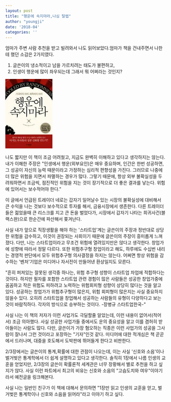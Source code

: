 ```yaml
---
layout: post
title: "행운에 속지마라,나심 탈렙"
author: "youngji"
date: '2018-04'
categories: ''
---
```

엄마가 주변 사람 추천을 받고 빌려와서 나도 읽어보았다.엄마가 책을 건내주면서 나한테 했던 소감은 2가지였다.

1. 글쓴이의 냉소적이고 남을 가르치려는 태도가 불편하고,
2. 인생이 행운에 많이 좌우되는데 그래서 뭐 어쩌라는 것인지?

![jpg](/figure/행운에-속지마라-표지.jpg)

나도 짧지만 이 책이 조금 어려웠고, 지금도 완벽히 이해하고 있다고 생각하지는 않는다. 내가 이해한 주장은 "인생에서 행운(외부요인)은 매우 중요하며, 인간은 한번 성공하면, 그 성공이 자신의 능력 때문이라고 가정하는 심리적 편향성을 가진다. 그러므로 나중에 더 많은 위험을 지면서 파멸하는 경우가 많다. 그렇기 때문에, 항상 외부 불확실성을 두려워하면서 조금씩, 점진적인 위험을 지는 것이 장기적으로 더 좋은 결과를 낳는다. 위험에 있어서는 보수적어야 한다."

이 글에서 언급된 트레이더 네로는 갑자기 일어날수 있는 시장의 불확실성에 대비해서 큰 수익을 나는 것보다 보수적으로 투자를 해서, 금융시장에서 생존한다. 다른 트레이더들은 젊었을때 큰 리스크를 지고 큰 돈을 벌었다가, 시장에서 갑자기 나타는 희귀사건(블랙스완)으로 한순간에 파산해서 쫒겨난다.

사실 내가 앞으로 직장생활을 해야 하는 '스타트업'계는 글쓴이의 주장과 정반대로 상당한 위험을 감수하고, 이것이 권장되는 사회이기 때문에 글쓴이의 주장이 흥미롭게 느껴졌다. 다만, 나는 스타트업이라고 무조건 위험에 열려있지만은 않다고 생각한다. 창업가에 성향에 따라서 정말 다르다. 또한 위험추구형 창업이라고 해도, 하루에도 수십번 내리는 경영적 판단에서 모두 위험추구형 의사결정을 하지는 않는다. 어쩌면 항상 위험을 감수하는 '벤처'기업은 미디어나 자서전이 만들어낸 환상일지도 모른다.

"흔히 퍼져있는 잘못된 생각중 하나는, 위험 추구형 성향이 스타트업 차업에 적합하다는 것이다. 하지만 필자를 포함한 스타트업 관련 경험이 많은 사람들은 성공한 창업가중에 꼼꼼하고 작은 위험도 피하려고 노력하는 위험회피형 성향이 상당히 많다는 것을 알고 있다. 성공하는 창업가가 위험추구형이 많은지, 위험 회피형이 많은지는 사실 중요하지 않을수 있다. 오히려 스타트업을 창업해서 성공하는 사람들의 유형이 다양하다고 보는 것이 바람직하다. 각자의 방식으로 승부하는 것이다.
-장병규 스타트업한국-"

사실 나는 이 책의 저자가 이런 사업가도 극딜할줄 알았는데, 이런 내용이 없어서(적어서) 조금 의아했다. 사실 성공한 사업가들 중에서도 운의 중요성을 알고 이를 겸허히 받아들이는 사람도 많다. 다만, 글쓴이가 가장 혐오하는 직종은 이런 사업가의 성공을 그사람이 잘나서 그런 것이라고 포장하는 "기자"인것 같다. 미디어에 대한 적개심은 책 곧곧에서 드러나며, 대중을 호도해서 도박판에 뛰어들게 한다고 비판한다.

2/3장에서는 글쓴이의 통계,확률에 대한 관점이 나오는데, 이는 사실 '신호와 소음'이나 벌거벚은 통계학에서 더 쉽게 설명하고 있다고 생각한다. 솔직히 1장에서 나름 인생의 교훈을 얻었지만, 2/3장의 글쓴이 확률론적 세계관은 너무 장황해서 별로 추천을 하고 싶지가 않다. 사실 이런 파트에서 최고의 비유는 신호와 소음의 "고슴도치와 여우"이야기라서 예전글을 링크해본다.

사실 나는 일반인 친구가 이 책에 대해서 문의하면 "1장만 읽고 인생의 교훈을 얻고, 벌거벚은 통계학이나 신호와 소음을 읽어라"라고 이야기 하고 싶다.
